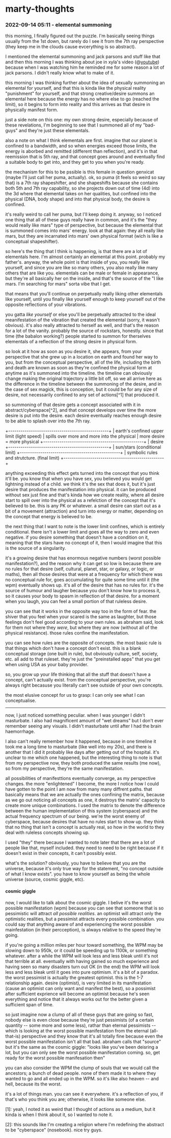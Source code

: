 # marty-thoughts

### 2022-09-14 05:11 - elemental summoning

this morning, I finally figured out the puzzle. I'm basically seeing things usually from the 1st down, but rarely do I see it from the 7th ray perspective (they keep me in the clouds cause evcerything is so abstract).

I mentioned the elemental summoning and jack parsons and stuff like that and then this morning I was thinking about joe in xyla's video (@[youtube](https://www.youtube.com/watch?v=YP_7e90FspY)) because when I was watching him he reminded me for some reason a lot of jack parsons. I didn't really know what to make of it.

this morning I was thinking further about the idea of sexually summoning an elemental for yourself, and that this is kinda like the physical reality "punishment" for yourself, and that strong creative/desire summons an elemental here because the energy has no where else to go (reached the limit), so it begins to form into reality and this arrives as that desire in physically manifest form.

just a side note on this one: my own strong desire, especially because of these revelations, I'm beginning to see that I summoned all of my "bad-guys" and they're just these elementals.

also a note on what I think elementals are first. imagine that our planet is confined to a bandwidth, and so when energies exceed those limits, the energy is aborbed and remitted (different than reflection), and it's in that reemission that is 5th ray, and that concept goes around and eventually find a suitable body to get into, and they get to you when you're ready.

the mechanism for this to be pssible is this female in question genxicat (maybe I'll just call her puma, actually). ok, so puma (it feels so weird so say that) is a 7th ray shapeshifter, and she shapeshifts because she contains both 5th and 7th ray capability, so she projects down out of time (4d) into the 3d where that elemental takes on her qualities, but confined into the physical (DNA, body shape) and into that physical body, the desire is confined.

it's really weird to call her puma, but I'll keep doing it. anyway, so I noticed one thing that all of these guys really have in common, and it's the "they would really like mars" type of perspective, but because the elemental that is summoned comes into mars' energy. look at that again: they all really like mars, but they are incarnated into mars' own physical format (wich is like a conceptual shapeshifter).

so here's the thing that I think is happening, is that there are a lot of elementals here. I'm almost certainly an elemental at this point. probably my father's. anyway, the whole point is that inside of you, you really like yourself, and since you are like so many others, you also really like many others that are like you. elementals can be male or female in appearance, but they're all basically her on the inside, and that's the source of the "I like mars. I'm searching for mars" sorta vibe that I get.

that means that you'll continue on perpetually really liking other elementals like yourself, until you finally like yourself enough to keep yourself out of the opposite reflections of your vibrations.

you gatta *like yourself* or else you'll be perpetually attracted to the ideal meanifestation of the vibration that created the elemental (sorry, it wasn't obvious). it's also really attracted to herself as well, and that's the reason for a lot of the vanity. probably the source of rockstars, honestly. since that time (the babalon working?) people started to summon for therselves elementals of a reflection of the strong desire in physical form.

so look at it how as soon as you desire it, she appears, from your perspective that she grew up in a location on earth and found her way to you, but from the conceptual perspective, all of the life, including the birth and death are known as soon as they're confined the physical form at anytime as it's summoned into the timeline. the timeline can obviously change making the original trajectory a little bit off, so we all arrive here as the difference in the timeline between the summoning of the desire, and in the case of sex magick, this is conception, but it could be for any size of desire, not necessarily confined to any set of actions[^1] that produced it.

so summoning of that desire gets a concept associated with it in abstract/cyberspace[^2], and that concept develops over time the more desire is put into the desire. each desire eventually reaches enough desire to be able to splash over into the 7th ray.

+-------------------------------------------------+
|   earth's confined upper limit (light speed)
|   spills over more and more into the physical
|   more desire = more physical
+-------------------------------------------------+
|   desire
+-------------------------------------------------+
|   sun/stars (conditional limit)
+-------------------------------------------------+
|  symbolic rules and strutcture. (final limit)
+-------------------------------------------------+


anything exceeding this effect gets turned into the concept that you think it'll be. you know that when you have sex, you believed you would get lightning instead of a child. we think it's the sex that does it, but it's just desire that produces the manifestation into physical. it can be produced without sex just fine and that's kinda how we create reality, where all desire start to spill over into the physical as a refelction of the concept that it's believed to be. this is any PK or whatever. a small desire can start out as a bit of a movement (attraction) and turn into energy or matter, depending on the concept that energy is believed to be.

the next thing that I want to note is the lower limit confines, which is entirely conditional. there isn't a lower limit and goes all the way to zero and even negative. if you desire something that doesn't have a condition on it, meaning that the stars have no concept of it, then I would imagine that this is the source of a singularity.

it's a growing desire that has enormous negative numbers (worst possible manifestation?), and the reason why it can get so low is because there are no rules for that desire (self, cultural, planet, star, or galaxy, or logic, or maths), then all those desires that were at a frequency for which there was no conceptual rule for, goes accumulating for quite some time until it (the wpm) eventually shows up. it's all of the desire that has no rules for. it's the source of humour and laugher because you don't know how to process it, so it causes your body to spasm in reflection of that desire. for a moment when you laugh, you can feel a small portion of that ruleless desire.

you can see that it works in the opposite way too in the form of fear. the shiver that you feel when your scared is the same as laughter, but those feelings don't feel good according to your own rules. as abraham said, look for them not where they *were*, but where they are now (without all of the physical resistance). those rules confine the manifestation.

you can see how rules are the opposite of concepts. the most basic rule is that things which don't have a concept don't exist. this is a blank conceptual storage (one built in rule), but obviously culture, self, society, etc. all add to that ruleset. they're just the "preinstalled apps" that you get when using USA as your baby provider.

so, you grow up your life thinking that all the stuff that doesn't have a concept, can't actually exist. from the conceptual perspective, you're always right becasuse you literally can't see outside of your own concepts.

the most elusive concept for us to grasp: I can only see what I can conceptualise.

---

now, I just noticed something peculiar. when I was younger I didn't masturbate. I also had magnificent amount of "wet dreams" but I don't ever remember seeing any visuals. I didn't masturbate until after I had the brain haemorrhage.

I also can't really remember how it happened, because in one timeline it took me a long time to masturbate (like well into my 20s), and there is another that I did it probably like days after getting out of the hospital. it's unclear to me which one happened, but the interesting thing to note is that from my perspective now, they both produced the same results (me now), so from my perspective, they're the same manifestation.

all possibilities of manifesttions eventually converge, as my perspective changes. the more "enlightened" I become, the more I notice how I could have gotten to the point I am now from many many diffrent paths. that basically means that we are actually the ones confining the matrix, because as we go out noticing all concepts as one, it destroys the matrix' capacity to create more unique combinations. I used the matrix to denote the difference between the human implementation of this system (cyberspace) and the actual frequency spectrum of our being. we're the worst enemy of cyberspace, because desires that have no rules start to show up. they think that no thing that isn't a concept is actually real, so how in the world to they deal with ruleless concepts showing up.

I used "they" there because I wanted to note later that there are a lot of people like that, myself included. they need to need to be right because if it doesn't exist in their concepts, it can't possibly exist.

what's the solution? obviously, you have to believe that you are the universe, because it's only true way for the statement, "no concept outside of what I know exists". you have to know yourself as being the whole universe (source, cosmic giggle, etc).

#### cosmic giggle

now, I would like to talk about the cosmic giggle. I belive it's the worst possible manifestation (wpm) because you can see that someone that is so pessimistic will attract *all possible realities*. an optimist will attract only the optimistic realities, but a pessimist attracts every possible combination. you could say that anything aware of and experiencing the worst possible mainfestation (in their percception), is always relative to the speed they're going.

if you're going a million miles per hour toward something, the WPM may be slowing down to 950k, or it could be speeding up to 1100k, or something whatever. after a while the WPM will look less and less bleak until it's not that terrible at all. eventually with having gained so much experience and having seen so many disasters turn out OK (in the end) the WPM will look less and less bleak until it goes into pure optimism. it's a bit of a paradox. the worst pessimist is actually the greatest optimist. this is the 1-7 relationship again. desire (optimist), is very limited in its manifestation (cause an optimist can only want and manifest the best), so a possimist after sufficient exprience will become an optimist because he's seen everything and notice that it always works out for the better given a sufficient span of time.

so just imagine now a clump of all of these guys that are going so fast, nobody else is even close because they're just pessimists (of a certain quantity -- some more and some less), rathar than eternal pessimists -- which is looking at the worst possible manifestation from the eternal (all-that-is) perspective and they know that it's all totally fine because even the worst possible manifestation isn't all that bad. abraham calls that "source" but it's the same as the cosmic giggle: "looks like you've been deisring a lot, but you can only see the worst possible manifestation coming. so, get ready for the worst possible manifesation then"

you can also consider the WPM the clump of souls that we would call the ancestors; a bunch of dead people. none of them made it to where they wanted to go and all ended up in the WPM. so it's like also heaven -- and hell, because its the worst.

it's a lot of things man. you can see it everywhere. it's a reflection of you, if that's who you think you are; otherwise, it looks like someone else.

[1]: yeah, I noted it as weird that I thought of actions as a medium, but it kinda is when I think about it, so I wanted to note it.

[2]: this sounds like I'm creating a religion where I'm redefining the abstract to be "cyberspace" (nosebook). nice try guys.
